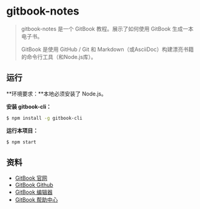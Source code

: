 # gitbook-notes

> gitbook-notes 是一个 GitBook 教程。展示了如何使用 GitBook 生成一本电子书。
>
> GitBook 是使用 GitHub / Git 和 Markdown（或AsciiDoc）构建漂亮书籍的命令行工具（和Node.js库）。
>

## 运行

**环境要求：**本地必须安装了 Node.js。

**安装 gitbook-cli：**

```sh
$ npm install -g gitbook-cli
```

**运行本项目：**

```sh
$ npm start
```

## 资料

* [GitBook 官网](https://www.gitbook.com/)
* [GitBook Github](https://github.com/GitbookIO/)
* [GitBook 编辑器](https://www.gitbook.com/editor/osx)
* [GitBook 帮助中心](http://help.gitbook.com/)
